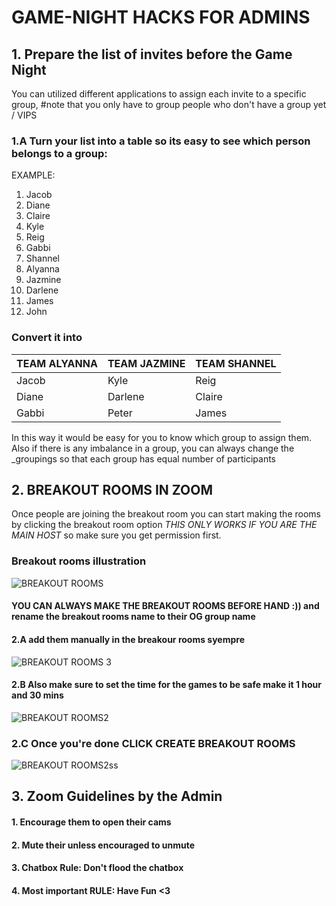 # GAME-NIGHT HACKS FOR ADMINS
## 1. Prepare the list of invites before the Game Night
You can utilized different applications to assign each invite to a specific group,
#note that you only have to group people who don't have a group yet / VIPS

### 1.A Turn your list into a table so its easy to see which person belongs to a group: 
EXAMPLE: 
1. Jacob   
2. Diane   
3. Claire      
4. Kyle           
5. Reig            
6. Gabbi 
7. Shannel
8. Alyanna
9. Jazmine
10. Darlene
11. James
12. John

### Convert it into 

|TEAM ALYANNA | TEAM JAZMINE | TEAM SHANNEL |
| ----------  | -----------  | ------------ |
| Jacob       | Kyle         | Reig         |
| Diane       | Darlene      | Claire       |
| Gabbi       | Peter        | James        |


In this way it would be easy for you to know which group to assign them.
Also if there is any imbalance in a group, you can always change the _groupings
so that each group has equal number of participants

## 2. BREAKOUT ROOMS IN ZOOM 
Once people are joining the breakout room you can start making the rooms by clicking the breakout room
option _THIS ONLY WORKS IF YOU ARE THE MAIN HOST_ so make sure you get permission first.

### Breakout rooms illustration
![BREAKOUT ROOMS ](https://assets.zoom.us/images/en-us/desktop/generic/create-breakout-rooms.png)
#### YOU CAN ALWAYS MAKE THE BREAKOUT ROOMS BEFORE HAND :)) and rename the breakout rooms name to their OG group name

#### 2.A add them manually in the breakour rooms syempre 
![BREAKOUT ROOMS 3](https://assets.zoom.us/images/en-us/desktop/generic/breakout-rooms-assign-participants.png)

#### 2.B Also make sure to set the time for the games to be safe make it 1 hour and 30 mins
![BREAKOUT ROOMS2 ](https://s3.amazonaws.com/zoom-support-cdn/images/en-us/desktop/generic/breakout-rooms-options.png)

### 2.C Once you're done CLICK CREATE BREAKOUT ROOMS 
![BREAKOUT ROOMS2ss ](https://assets.zoom.us/images/en-us/desktop/generic/breakout-room-joining-breakout-rooms.png)

## 3. Zoom Guidelines by the Admin
#### 1. Encourage them to open their cams
#### 2. Mute their unless encouraged to unmute
#### 3. Chatbox Rule: Don't flood the chatbox
#### 4. Most important RULE: Have Fun <3 





